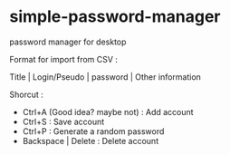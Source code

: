 # simple-password-manager
password manager for desktop

Format for import from CSV : 

Title | Login/Pseudo | password | Other information

Shorcut :

- Ctrl+A (Good idea? maybe not) : Add account
- Ctrl+S : Save account
- Ctrl+P : Generate a random password
- Backspace | Delete : Delete account
